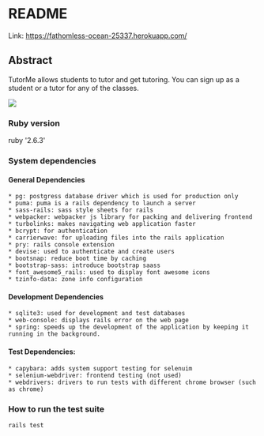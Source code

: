 # README

Link: https://fathomless-ocean-25337.herokuapp.com/

## Abstract

TutorMe allows students to tutor and get tutoring. You can sign up as a student or a tutor for any of the classes.

![](https://i.postimg.cc/W107n8j2/Screen-Shot-2020-06-03-at-12-31-53-PM.png)

### Ruby version
ruby '2.6.3'

### System dependencies

#### General Dependencies
``` 
* pg: postgress database driver which is used for production only
* puma: puma is a rails dependency to launch a server
* sass-rails: sass style sheets for rails
* webpacker: webpacker js library for packing and delivering frontend
* turbolinks: makes navigating web application faster
* bcrypt: for authentication
* carrierwave: for uploading files into the rails application
* pry: rails console extension
* devise: used to authenticate and create users
* bootsnap: reduce boot time by caching
* bootstrap-sass: introduce bootstrap saass
* font_awesome5_rails: used to display font awesome icons
* tzinfo-data: zone info configuration
```

#### Development Dependencies
```
* sqlite3: used for development and test databases
* web-console: displays rails error on the web page
* spring: speeds up the development of the application by keeping it running in the background.
```

#### Test Dependencies:
```
* capybara: adds system support testing for selenuim
* selenium-webdriver: frontend testing (not used)
* webdrivers: drivers to run tests with different chrome browser (such as chrome)

```


### How to run the test suite

```
rails test
```


